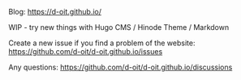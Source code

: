 Blog: https://d-oit.github.io/

WIP -  try new things with Hugo CMS / Hinode Theme / Markdown


Create a new issue if you find a problem of the website: https://github.com/d-oit/d-oit.github.io/issues

Any questions: https://github.com/d-oit/d-oit.github.io/discussions
